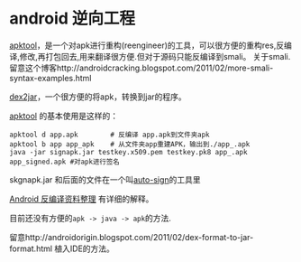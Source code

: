 # android 逆向工程 #

[apktool]，是一个对apk进行重构(reengineer)的工具，可以很方便的重构res,反编译,修改,再打包回去,用来翻译很方便.但对于源码只能反编译到smali。
关于smali.留意这个博客http://androidcracking.blogspot.com/2011/02/more-smali-syntax-examples.html

[dex2jar]，一个很方便的将apk，转换到jar的程序。


[apktool] 的基本使用是这样的：

    apktool d app.apk        # 反编译 app.apk到文件夹apk
    apktool b app app_apk    # 从文件夹app重建APK，输出到./app_.apk
    java -jar signapk.jar testkey.x509.pem testkey.pk8 app_.apk app_signed.apk #对apk进行签名
	
skgnapk.jar 和后面的文件在一个叫[auto-sign]的工具里
	
[Android 反编译资料整理] 有详细的解释。

目前还没有方便的`apk -> java -> apk`的方法.

留意http://androidorigin.blogspot.com/2011/02/dex-format-to-jar-format.html 植入IDE的方法。


[jad]: http://www.varaneckas.com/jad

[dex2jar]: http://code.google.com/p/dex2jar/wiki/UserGuide

[apktool]: http://code.google.com/p/android-apktool/

[jd-gui]: http://java.decompiler.free.fr/?q=jdgui

[auto-sign]: http://d.download.csdn.net/download/fjfdszj/2768910

[Android 反编译资料整理]: http://rayleeya.iteye.com/blog/841076
